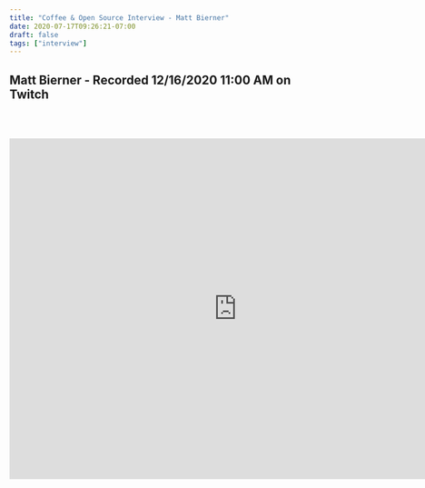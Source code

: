 ```yaml
---
title: "Coffee & Open Source Interview - Matt Bierner"
date: 2020-07-17T09:26:21-07:00
draft: false
tags: ["interview"]
---
```


## Matt Bierner - Recorded <span class="formatdate">12/16/2020 11:00 AM</span> on Twitch

<br /><br />

<center>
<iframe width="800" height="600" src="https://www.youtube.com/embed/_TCjGXKViW4" frameborder="0" allow="accelerometer; autoplay; clipboard-write; encrypted-media; gyroscope; picture-in-picture" allowfullscreen></iframe>
</center>